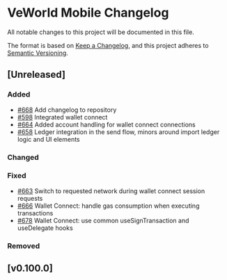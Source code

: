 # VeWorld Mobile Changelog
All notable changes to this project will be documented in this file.

The format is based on [Keep a Changelog](https://keepachangelog.com/en/1.0.0/),
and this project adheres to [Semantic Versioning](https://semver.org/spec/v2.0.0.html).

<!--

Use the following template to create a new Unreleased change log.
## [Unreleased]
### Added

### Changed

### Fixed

### Removed
-->

## [Unreleased]
### Added
- [#668](https://github.com/vechainfoundation/veworld-mobile/issues/668) Add changelog to repository
- [#598](https://github.com/vechainfoundation/veworld-mobile/issues/598) Integrated wallet connect 
- [#664](https://github.com/vechainfoundation/veworld-mobile/issues/664) Added account handling for wallet connect connections
- [#658](https://github.com/vechainfoundation/veworld-mobile/issues/658) Ledger integration in the send flow, minors around import ledger logic and UI elements

### Changed

### Fixed
- [#663](https://github.com/vechainfoundation/veworld-mobile/issues/663) Switch to requested network during wallet connect session requests
- [#666](https://github.com/vechainfoundation/veworld-mobile/issues/666) Wallet Connect: handle gas consumption when executing transactions
- [#678](https://github.com/vechainfoundation/veworld-mobile/issues/678) Wallet Connect: use common useSignTransaction and useDelegate hooks

### Removed

## [v0.100.0]